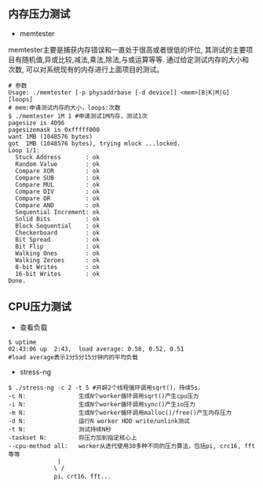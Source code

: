 ## 内存压力测试

* memtester

memtester主要是捕获内存错误和一直处于很高或者很低的坏位, 其测试的主要项目有随机值,异或比较,减法,乘法,除法,与或运算等等. 通过给定测试内存的大小和次数, 可以对系统现有的内存进行上面项目的测试。

```shell
# 参数
Usage: ./memtester [-p physaddrbase [-d device]] <mem>[B|K|M|G] [loops]
# mem:申请测试内存的大小，loops:次数
$ ./memtester 1M 1 #申请测试1M内存，测试1次
pagesize is 4096
pagesizemask is 0xfffff000
want 1MB (1048576 bytes)
got  1MB (1048576 bytes), trying mlock ...locked.
Loop 1/1:
  Stuck Address       : ok
  Random Value        : ok
  Compare XOR         : ok
  Compare SUB         : ok
  Compare MUL         : ok
  Compare DIV         : ok
  Compare OR          : ok
  Compare AND         : ok
  Sequential Increment: ok
  Solid Bits          : ok
  Block Sequential    : ok
  Checkerboard        : ok
  Bit Spread          : ok
  Bit Flip            : ok
  Walking Ones        : ok
  Walking Zeroes      : ok
  8-bit Writes        : ok
  16-bit Writes       : ok
Done.
```

## CPU压力测试

* 查看负载

```shell
$ uptime
02:43:06 up  2:43,  load average: 0.58, 0.52, 0.51
#load average表示1分5分15分钟内的平均负载
```

* stress-ng

```shell
$ ./stress-ng -c 2 -t 5 #开辟2个线程循环调用sqrt()，持续5s，
-c N: 				生成N个worker循环调用sqrt()产生cpu压力
-i N: 				生成N个worker循环调用sync()产生io压力
-m N: 				生成N个worker循环调用malloc()/free()产生内存压力
-d N: 				运行N worker HDD write/unlink测试
-t N:				测试持续N秒
-taskset N: 		将压力加到指定核心上
--cpu-method all:	worker从迭代使用30多种不同的压力算法，包括pi, crc16, fft等等
			  |
			 \ /
			 pi、crt16、fft...
```









